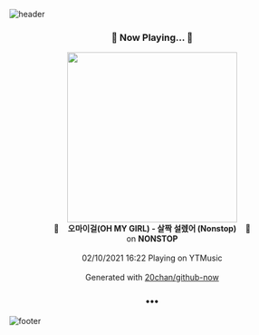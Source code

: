 ![header](https://capsule-render.vercel.app/api?type=wave&height=170&section=header&text=Hi.%20I'm%20SHIFT&fontColor=090707&fontAlignX=45&fontAlignY=65&fontSize=100)

<h3 align="center">🎵 Now Playing... 🎵</h3>
<p align="center">
  <a href="https://music.youtube.com/channel/UCArTAXmvvTohDgCsegudy4w">
    <img width="300" src="https://lh3.googleusercontent.com/C-tzB3wnaPBaIBM6KZUzfgVM-hIQeHF5PbRmV1IytmLvP8DQa_ja18Np42OsmazUV4VbJH1MYtT5_fsP">
  </a>
  <br>
  🎵&nbsp&nbsp&nbsp <b>오마이걸(OH MY GIRL) - 살짝 설렜어 (Nonstop)</b> &nbsp&nbsp&nbsp🎵
  <br>
  on <b>NONSTOP</b>
  
  <br />
  <br />
  02/10/2021 16:22 Playing on YTMusic
  <br />
  <br />
  Generated with <a href="https://github.com/20chan/github-now">20chan/github-now</a>
</p>

<h3 align="center">•••</h3>

![footer](https://capsule-render.vercel.app/api?type=wave&height=150&section=footer)
